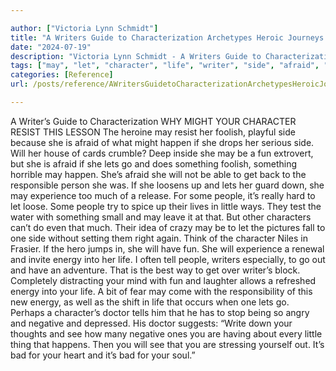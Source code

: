 ```yaml
---

author: ["Victoria Lynn Schmidt"]
title: "A Writers Guide to Characterization Archetypes Heroic Journeys and Other Elements of Dynamic Character Development - part0016_split_003.html"
date: "2024-07-19"
description: "Victoria Lynn Schmidt - A Writers Guide to Characterization Archetypes Heroic Journeys and Other Elements of Dynamic Character Development"
tags: ["may", "let", "character", "life", "writer", "side", "afraid", "fun", "go", "something", "people", "one", "energy", "might", "resist", "foolish", "happen", "get", "experience", "much", "little", "way", "tell", "doctor", "negative"]
categories: [Reference]
url: /posts/reference/AWritersGuidetoCharacterizationArchetypesHeroicJourneysandOtherElementsofDynamicCharacterDevelopment-part0016split003html

---
```



A Writer’s Guide to Characterization
WHY MIGHT YOUR CHARACTER RESIST THIS LESSON
The heroine may resist her foolish, playful side because she is afraid of what might happen if she drops her serious side. Will her house of cards crumble?
Deep inside she may be a fun extrovert, but she is afraid if she lets go and does something foolish, something horrible may happen. She’s afraid she will not be able to get back to the responsible person she was. If she loosens up and lets her guard down, she may experience too much of a release. For some people, it’s really hard to let loose.
Some people try to spice up their lives in little ways. They test the water with something small and may leave it at that. But other characters can’t do even that much. Their idea of crazy may be to let the pictures fall to one side without setting them right again. Think of the character Niles in Frasier.
If the hero jumps in, she will have fun. She will experience a renewal and invite energy into her life.
I often tell people, writers especially, to go out and have an adventure. That is the best way to get over writer’s block. Completely distracting your mind with fun and laughter allows a refreshed energy into your life. A bit of fear may come with the responsibility of this new energy, as well as the shift in life that occurs when one lets go.
Perhaps a character’s doctor tells him that he has to stop being so angry and negative and depressed. His doctor suggests: “Write down your thoughts and see how many negative ones you are having about every little thing that happens. Then you will see that you are stressing yourself out. It’s bad for your heart and it’s bad for your soul.”
